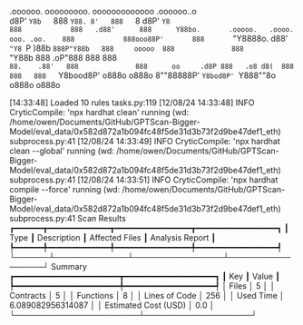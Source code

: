 

  .oooooo.    ooooooooo.   ooooooooooooo  .oooooo..o                                 
 d8P'  `Y8b   `888   `Y88. 8'   888   `8 d8P'    `Y8                                 
888            888   .d88'      888      Y88bo.       .ooooo.   .oooo.   ooo. .oo.   
888            888ooo88P'       888       `"Y8888o.  d88' `"Y8 `P  )88b  `888P"Y88b  
888     ooooo  888              888           `"Y88b 888        .oP"888   888   888  
`88.    .88'   888              888      oo     .d8P 888   .o8 d8(  888   888   888  
 `Y8bood8P'   o888o            o888o     8""88888P'  `Y8bod8P' `Y888""8o o888o o888o                                                        


                                                                   

[14:33:48] Loaded 10 rules                                                                                                                                                                                                                  tasks.py:119
[12/08/24 14:33:48] INFO     CryticCompile: 'npx hardhat clean' running (wd: /home/owen/Documents/GitHub/GPTScan-Bigger-Model/eval_data/0x582d872a1b094fc48f5de31d3b73f2d9be47def1_eth)                                                 subprocess.py:41
[12/08/24 14:33:49] INFO     CryticCompile: 'npx hardhat clean --global' running (wd: /home/owen/Documents/GitHub/GPTScan-Bigger-Model/eval_data/0x582d872a1b094fc48f5de31d3b73f2d9be47def1_eth)                                        subprocess.py:41
[12/08/24 14:33:51] INFO     CryticCompile: 'npx hardhat compile --force' running (wd: /home/owen/Documents/GitHub/GPTScan-Bigger-Model/eval_data/0x582d872a1b094fc48f5de31d3b73f2d9be47def1_eth)                                       subprocess.py:41
                      Scan Results                       
┏━━━━━━┳━━━━━━━━━━━━━┳━━━━━━━━━━━━━━━━┳━━━━━━━━━━━━━━━━━┓
┃ Type ┃ Description ┃ Affected Files ┃ Analysis Report ┃
┡━━━━━━╇━━━━━━━━━━━━━╇━━━━━━━━━━━━━━━━╇━━━━━━━━━━━━━━━━━┩
└──────┴─────────────┴────────────────┴─────────────────┘
                  Summary                   
┏━━━━━━━━━━━━━━━━━━━━━━┳━━━━━━━━━━━━━━━━━━━┓
┃ Key                  ┃ Value             ┃
┡━━━━━━━━━━━━━━━━━━━━━━╇━━━━━━━━━━━━━━━━━━━┩
│ Files                │ 5                 │
│ Contracts            │ 5                 │
│ Functions            │ 8                 │
│ Lines of Code        │ 256               │
│ Used Time            │ 6.089082956314087 │
│ Estimated Cost (USD) │ 0.0               │
└──────────────────────┴───────────────────┘
